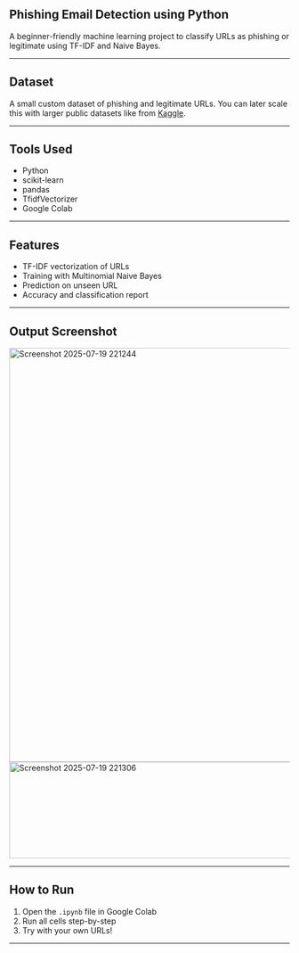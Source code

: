 ## Phishing Email Detection using Python

A beginner-friendly machine learning project to classify URLs as phishing or legitimate using TF-IDF and Naive Bayes.

---

## Dataset

A small custom dataset of phishing and legitimate URLs. You can later scale this with larger public datasets like from [Kaggle](https://www.kaggle.com/datasets/sid321axn/phishing-site-url).

---

## Tools Used

- Python
- scikit-learn
- pandas
- TfidfVectorizer
- Google Colab

---

## Features

- TF-IDF vectorization of URLs
- Training with Multinomial Naive Bayes
- Prediction on unseen URL
- Accuracy and classification report

---

## Output Screenshot

<img width="1680" height="743" alt="Screenshot 2025-07-19 221244" src="https://github.com/user-attachments/assets/001aeb9a-8d76-45ea-814f-bd1156d1a3e4" />

<img width="1675" height="173" alt="Screenshot 2025-07-19 221306" src="https://github.com/user-attachments/assets/52e8518a-2091-46bf-88df-7bd1cdf86693" />

---

## How to Run

1. Open the `.ipynb` file in Google Colab
2. Run all cells step-by-step
3. Try with your own URLs!

---
